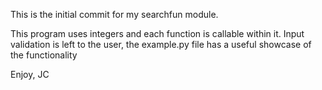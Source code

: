 This is the initial commit for my searchfun module. 

This program uses integers and each function is callable within it. Input validation is left to the user, the example.py file has a useful showcase of the functionality


<p>Enjoy, JC
</p>
